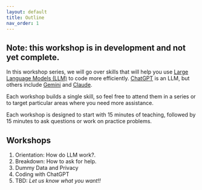 ```yaml
---
layout: default
title: Outline
nav_order: 1
---
```


## Note: this workshop is in development and not yet complete.

<p>In this workshop series, we will go over skills that will help you use <a href="https://www.ibm.com/think/topics/large-language-models" target="_blank">Large Language Models (LLM)</a> to code more efficiently. 
<a href="https://chatgpt.com/" target="_blank">ChatGPT</a> is an LLM, but others include 
  <a href="https://gemini.google.com/" target="_blank">Gemini</a> and 
  <a href="https://claude.ai/login?returnTo=%2F%3F" target="_blank">Claude</a>. </p>

<p>Each workshop builds a single skill, so feel free to attend them in a series or to target particular areas where you need more assistance. </p>

<p>Each workshop is designed to start with 15 minutes of teaching, followed by 15 minutes to ask questions or work on practice problems. </p>

## Workshops
<ol type="1">
  <li>Orientation: How do LLM work?.</li>
  <li>Breakdown: How to ask for help.</li>
  <li>Dummy Data and Privacy</li>
  <li>Coding with ChatGPT</li>
  <li>TBD: <em>Let us know what you want!! </em></li>
</ol>

